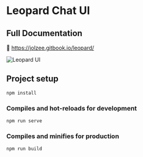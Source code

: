 # Leopard Chat UI

## Full Documentation

📖 https://jolzee.gitbook.io/leopard/

![Leopard UI](https://lh3.googleusercontent.com/SCdzegEdwMeKE1gC9jTFheLQxV_GXkE5jQhqSMtAsBqLaYqop7rIHlLq5MKmZpoiSQQIu5qfZaPpa2Jz8aLW9NNGkeaS-vI5DrrCSusJjXdYgKocNgW4VFXb2Up5IKfg_RM9UJ2E0DQV2Efn_3gzYl4slfY624KrQudSfqv0Vxay5XGBHLgPYzMdDbuEkVnrHCi_JTsPgcYjJ2XJOoKUWzkdevIHzN74IF1JoEHwbHDb-YMVXXdviSb-UPlaq4MmDyFDttFF054FvNuA1nkcXKKHxBPlran67EmIzDAqPNUww6mCgyo8KMaeNQc_gyRtwHE8mJdKY5X4DuheUNFo_556oHz2skJXZ4VPQ36fbxTJxUlHaw-jFXgoxo5RO3IkUjS1Pn35E6itbvv6vTtciCiT5M9gt5IKqmijnV06yXSVfPc2yohfsd5OqLrV5HxpZ2_wXOFlxs5TqN6U37F0YEVwjAgeHNT7tLFj7wHGRPDRC-93bBYFlmacKA0ZzsMr7PZD7qV33uCNjzJmxrTZNxyDlAFyNvzUkLbWP72LKc8lmgCnU6msEP_gSkMsPWxod2SoOklMMa4ClK4J7-hDz4PPzRJ7hO--aIb4gIWf_SqOgr3xQV3mdONr2qNoUvBBQGOJDFKeDsQFuU_sUVYACKaYWJUFVaTiGYBmqz281m_tesqTwZlCOkAH-8pEXMub_kqrRFhsV-r9pzRcmwd8ETyTvw=w336-h626-no)

## Project setup

```
npm install
```

### Compiles and hot-reloads for development

```
npm run serve
```

### Compiles and minifies for production

```
npm run build
```

